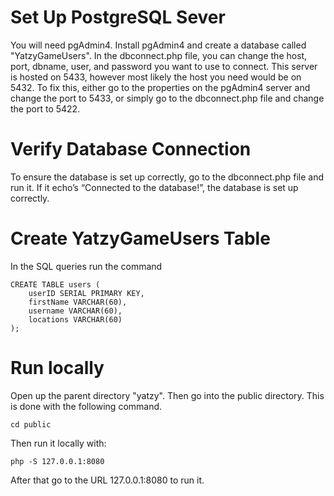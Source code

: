 # Set Up PostgreSQL Sever

You will need pgAdmin4.  Install pgAdmin4 and create a database called "YatzyGameUsers".  In the dbconnect.php file, you can change the host, port, dbname, user, and password you want to use to connect.  This server is hosted on 5433, however most likely the host you need would be on 5432.  To fix this, either go to the properties on the pgAdmin4 server and change the port to 5433, or simply go to the dbconnect.php file and change the port to 5422.  

# Verify Database Connection

To ensure the database is set up correctly, go to the dbconnect.php file and run it.  If it echo’s “Connected to the database!”, the database is set up correctly. 

# Create YatzyGameUsers Table

In the SQL queries run the command 

```
CREATE TABLE users ( 
    userID SERIAL PRIMARY KEY, 
    firstName VARCHAR(60), 
    username VARCHAR(60), 
    locations VARCHAR(60) 
);
```

# Run locally

Open up the parent directory "yatzy".  Then go into the public directory.  This is done with the following command.

```cd public```

Then run it locally with:

```php -S 127.0.0.1:8080```

After that go to the URL 127.0.0.1:8080 to run it.

